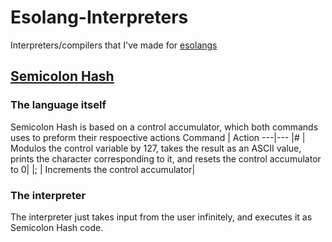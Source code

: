 # Esolang-Interpreters
Interpreters/compilers that I've made for [esolangs](https://esolangs.org/ "Esolangs wiki homepage")

## [Semicolon Hash](https://esolangs.org/wiki/SemicolonHash "Semicolon Hash on the esolangs wiki")
### The language itself
Semicolon Hash is based on a control accumulator, which both commands uses to preform their respoective actions
Command | Action
---|---
|# | Modulos the control variable by 127, takes the result as an ASCII value, prints the character corresponding to it, and resets the control accumulator to 0|
|; | Increments the control accumulator|
### The interpreter
The interpreter just takes input from the user infinitely, and executes it as Semicolon Hash code.
